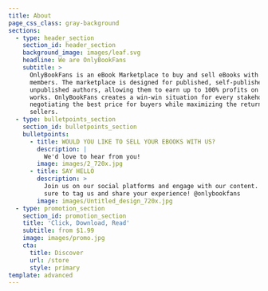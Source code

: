 ```yaml
---
title: About
page_css_class: gray-background
sections:
  - type: header_section
    section_id: header_section
    background_image: images/leaf.svg
    headline: We are OnlyBookFans
    subtitle: >
      OnlyBookFans is an eBook Marketplace to buy and sell eBooks with other
      members. The marketplace is designed for published, self-published, and
      unpublished authors, allowing them to earn up to 100% profits on their
      works. OnlyBookFans creates a win-win situation for every stakeholder by
      negotiating the best price for buyers while maximizing the return for
      sellers.
  - type: bulletpoints_section
    section_id: bulletpoints_section
    bulletpoints:
      - title: WOULD YOU LIKE TO SELL YOUR EBOOKS WITH US?
        description: |
          We'd love to hear from you!
        image: images/2_720x.jpg
      - title: SAY HELLO
        description: >
          Join us on our social platforms and engage with our content.  Make
          sure to tag us and share your experience! @onlybookfans
        image: images/Untitled_design_720x.jpg
  - type: promotion_section
    section_id: promotion_section
    title: 'Click, Download, Read'
    subtitle: from $1.99
    image: images/promo.jpg
    cta:
      title: Discover
      url: /store
      style: primary
template: advanced
---
```

